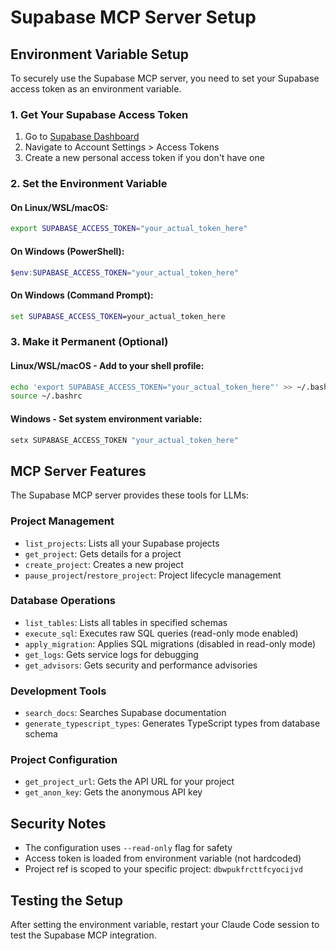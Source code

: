 # Supabase MCP Server Setup

## Environment Variable Setup

To securely use the Supabase MCP server, you need to set your Supabase access token as an environment variable.

### 1. Get Your Supabase Access Token

1. Go to [Supabase Dashboard](https://supabase.com/dashboard)
2. Navigate to Account Settings > Access Tokens
3. Create a new personal access token if you don't have one

### 2. Set the Environment Variable

#### On Linux/WSL/macOS:
```bash
export SUPABASE_ACCESS_TOKEN="your_actual_token_here"
```

#### On Windows (PowerShell):
```powershell
$env:SUPABASE_ACCESS_TOKEN="your_actual_token_here"
```

#### On Windows (Command Prompt):
```cmd
set SUPABASE_ACCESS_TOKEN=your_actual_token_here
```

### 3. Make it Permanent (Optional)

#### Linux/WSL/macOS - Add to your shell profile:
```bash
echo 'export SUPABASE_ACCESS_TOKEN="your_actual_token_here"' >> ~/.bashrc
source ~/.bashrc
```

#### Windows - Set system environment variable:
```cmd
setx SUPABASE_ACCESS_TOKEN "your_actual_token_here"
```

## MCP Server Features

The Supabase MCP server provides these tools for LLMs:

### Project Management
- `list_projects`: Lists all your Supabase projects
- `get_project`: Gets details for a project
- `create_project`: Creates a new project
- `pause_project`/`restore_project`: Project lifecycle management

### Database Operations
- `list_tables`: Lists all tables in specified schemas
- `execute_sql`: Executes raw SQL queries (read-only mode enabled)
- `apply_migration`: Applies SQL migrations (disabled in read-only mode)
- `get_logs`: Gets service logs for debugging
- `get_advisors`: Gets security and performance advisories

### Development Tools
- `search_docs`: Searches Supabase documentation
- `generate_typescript_types`: Generates TypeScript types from database schema

### Project Configuration
- `get_project_url`: Gets the API URL for your project
- `get_anon_key`: Gets the anonymous API key

## Security Notes

- The configuration uses `--read-only` flag for safety
- Access token is loaded from environment variable (not hardcoded)
- Project ref is scoped to your specific project: `dbwpukfrcttfcyocijvd`

## Testing the Setup

After setting the environment variable, restart your Claude Code session to test the Supabase MCP integration.